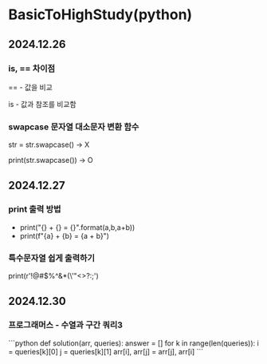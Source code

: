 # BasicToHighStudy(python)
<div>
  <h2>2024.12.26</h2>
  
  <h3>is, == 차이점</h3>
  <p>== - 값을 비교</p>
  <p>is - 값과 참조를 비교함</p>

  <h3>swapcase 문자열 대소문자 변환 함수</h3>
  <p>str = str.swapcase() -> X</p>
  <p>print(str.swapcase()) -> O</p>
</div>

<div>
  <h2>2024.12.27</h2>
  
  <h3>print 출력 방법</h3>
  <ul>
    <li>print("{} + {} = {}".format(a,b,a+b))</li>
    <li>print(f"{a} + {b} = {a + b}")</li>
  </ul>
  
  <h3>특수문자열 쉽게  출력하기</h3>
  <p>print(r'!@#$%^&*(\'"<>?:;')</p>

  <div>
    <h2>2024.12.30</h2>
    <h3>프로그래머스 - 수열과 구간 쿼리3</h3>
    ```python
    def solution(arr, queries):
    answer = []
    for k in range(len(queries)):
        i = queries[k][0]
        j = queries[k][1]
        arr[i], arr[j] = arr[j], arr[i]
    ```
  </div>
  
  <div></div>
  
  <div></div>
  
  <div></div>
  
  <div></div>
</div>
